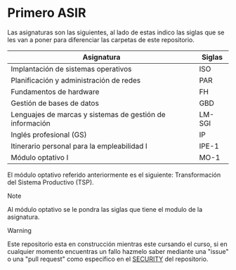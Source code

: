 # Primero ASIR

Las asignaturas son las siguientes, al lado de estas indico las siglas que se les van a poner para diferenciar las carpetas de este repositorio.

| Asignatura | Siglas |
| --- | --- |
| Implantación de sistemas operativos | ISO |
| Planificación y administración de redes | PAR |
| Fundamentos de hardware | FH |
| Gestión de bases de datos | GBD |
| Lenguajes de marcas y sistemas de gestión de información | LM-SGI |
| Inglés profesional (GS) | IP |
| Itinerario personal para la empleabilidad I | IPE-1 |
| Módulo optativo I | MO-1 |

El módulo optativo referido anteriormente es el siguiente: Transformación del Sistema Productivo (TSP).

>[!NOTE]
> Al módulo optativo se le pondra las siglas que tiene el modulo de la asignatura.

>[!WARNING]
>Este repositorio esta en construcción mientras este cursando el curso, si en cualquier momento encuentras un fallo hazmelo saber mediante una "issue" o una "pull request" como especifico en el [SECURITY](https://github.com/N0EV/apuntes-asir/blob/9a59798826490fee778c7a585de24d7177c14208/SECURITY.md) del repositorio.
